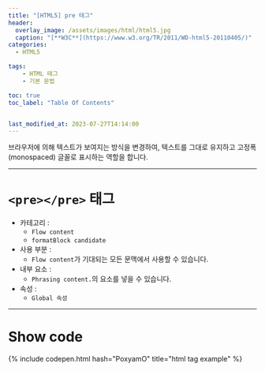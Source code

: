 ```yaml
---
title: "[HTML5] pre 태그"
header:
  overlay_image: /assets/images/html/html5.jpg
  caption: "[**W3C**](https://www.w3.org/TR/2011/WD-html5-20110405/)"
categories:
  - HTML5

tags:
    - HTML 태그
    - 기본 문법

toc: true
toc_label: "Table Of Contents"


last_modified_at: 2023-07-27T14:14:00
---
```


브라우저에 의해 텍스트가 보여지는 방식을 변경하여, 텍스트를 그대로 유지하고 고정폭(monospaced) 글꼴로 표시하는 역할을 합니다.

---

# `<pre></pre>` 태그

- 카테고리 : 
  - `Flow content`
  - `formatBlock candidate`
- 사용 부분 : 
  - `Flow content`가 기대되는 모든 문맥에서 사용할 수 있습니다.
- 내부 요소 : 
  - `Phrasing content.`의 요소를 넣을 수 있습니다.
- 속성 : 
  - `Global 속성`

---

# Show code
{% include codepen.html hash="PoxyamO" title="html tag example" %}